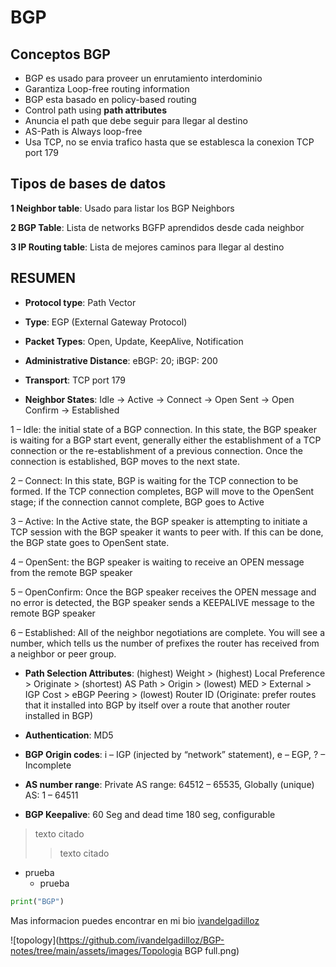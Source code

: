 # BGP 
## Conceptos BGP

- BGP es usado para proveer un enrutamiento interdominio
- Garantiza Loop-free routing information
- BGP esta basado en policy-based routing
- Control path using **path attributes** 
- Anuncia el path que debe seguir para llegar al destino
- AS-Path is Always loop-free
- Usa TCP, no se envia trafico hasta que se establesca la conexion TCP port 179

## Tipos de bases de datos
**1 Neighbor table**: Usado para listar los BGP Neighbors

**2 BGP Table**: Lista de networks BGFP aprendidos desde cada neighbor

**3 IP Routing table**: Lista de mejores caminos para llegar al destino

## RESUMEN
- **Protocol type**: Path Vector

- **Type**: EGP (External Gateway Protocol)

- **Packet Types**: Open, Update, KeepAlive, Notification

- **Administrative Distance**: eBGP: 20; iBGP: 200

- **Transport**: TCP port 179

- **Neighbor States**: Idle -> Active -> Connect -> Open Sent -> Open Confirm -> Established

1 – Idle: the initial state of a BGP connection. In this state, the BGP speaker is waiting for a BGP start event, generally either the establishment of a TCP connection or the re-establishment of a previous connection. Once the connection is established, BGP moves to the next state.

2 – Connect: In this state, BGP is waiting for the TCP connection to be formed. If the TCP connection completes, BGP will move to the OpenSent stage; if the connection cannot complete, BGP goes to Active

3 – Active: In the Active state, the BGP speaker is attempting to initiate a TCP session with the BGP speaker it wants to peer with. If this can be done, the BGP state goes to OpenSent state.

4 – OpenSent: the BGP speaker is waiting to receive an OPEN message from the remote BGP speaker

5 – OpenConfirm: Once the BGP speaker receives the OPEN message and no error is detected, the BGP speaker sends a KEEPALIVE message to the remote BGP speaker

6 – Established: All of the neighbor negotiations are complete. You will see a number, which tells us the number of prefixes the router has received from a neighbor or peer group.

- **Path Selection Attributes**: (highest) Weight > (highest) Local Preference > Originate > (shortest) AS Path > Origin > (lowest) MED > External > IGP Cost > eBGP Peering > (lowest) Router ID
(Originate: prefer routes that it installed into BGP by itself over a route that another router installed in BGP)

- **Authentication**: MD5

- **BGP Origin codes**: i – IGP (injected by “network” statement), e – EGP, ? – Incomplete

- **AS number range**: Private AS range: 64512 – 65535, Globally (unique) AS: 1 – 64511

- **BGP Keepalive**: 60 Seg and dead time 180 seg, configurable


>texto citado
>> texto citado

+ prueba
    + prueba


```py
print("BGP")
```

Mas informacion puedes encontrar en mi bio [ivandelgadilloz](https://linktr.ee/idelgadillo)

![topology](https://github.com/ivandelgadilloz/BGP-notes/tree/main/assets/images/Topologia BGP full.png)









